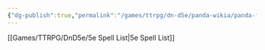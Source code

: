 ```yaml
---
{"dg-publish":true,"permalink":"/games/ttrpg/dn-d5e/panda-wikia/panda-faerun-homepage/","tags":["gardenEntry"],"noteIcon":""}
---
```



[[Games/TTRPG/DnD5e/5e Spell List\|5e Spell List]]